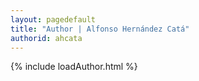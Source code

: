 ```yaml
---
layout: pagedefault
title: "Author | Alfonso Hernández Catá"
authorid: ahcata
---
```

{% include loadAuthor.html %}